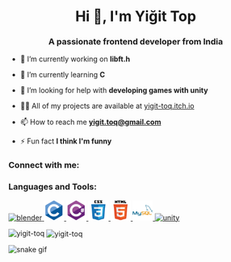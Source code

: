 <h1 align="center">Hi 👋, I'm Yiğit Top</h1>
<h3 align="center">A passionate frontend developer from India</h3>

- 🔭 I’m currently working on **libft.h**

- 🌱 I’m currently learning **C**

- 🤝 I’m looking for help with **developing games with unity**

- 👨‍💻 All of my projects are available at [yigit-toq.itch.io](yigit-toq.itch.io)

- 📫 How to reach me **yigit.toq@gmail.com**

- ⚡ Fun fact **I think I'm funny**

<h3 align="left">Connect with me:</h3>
<p align="left">
</p>

<h3 align="left">Languages and Tools:</h3>
<p align="left"> <a href="https://www.blender.org/" target="_blank" rel="noreferrer"> <img src="https://download.blender.org/branding/community/blender_community_badge_white.svg" alt="blender" width="40" height="40"/> </a> <a href="https://www.cprogramming.com/" target="_blank" rel="noreferrer"> <img src="https://raw.githubusercontent.com/devicons/devicon/master/icons/c/c-original.svg" alt="c" width="40" height="40"/> </a> <a href="https://www.w3schools.com/cs/" target="_blank" rel="noreferrer"> <img src="https://raw.githubusercontent.com/devicons/devicon/master/icons/csharp/csharp-original.svg" alt="csharp" width="40" height="40"/> </a> <a href="https://www.w3schools.com/css/" target="_blank" rel="noreferrer"> <img src="https://raw.githubusercontent.com/devicons/devicon/master/icons/css3/css3-original-wordmark.svg" alt="css3" width="40" height="40"/> </a> <a href="https://www.w3.org/html/" target="_blank" rel="noreferrer"> <img src="https://raw.githubusercontent.com/devicons/devicon/master/icons/html5/html5-original-wordmark.svg" alt="html5" width="40" height="40"/> </a> <a href="https://www.mysql.com/" target="_blank" rel="noreferrer"> <img src="https://raw.githubusercontent.com/devicons/devicon/master/icons/mysql/mysql-original-wordmark.svg" alt="mysql" width="40" height="40"/> </a> <a href="https://unity.com/" target="_blank" rel="noreferrer"> <img src="https://www.vectorlogo.zone/logos/unity3d/unity3d-icon.svg" alt="unity" width="40" height="40"/> </a> </p>

<p><img align="left" src="https://github-readme-stats.vercel.app/api/top-langs?username=yigit-toq&show_icons=true&locale=en&layout=compact" alt="yigit-toq" /></p>

<p>&nbsp;<img align="center" src="https://github-readme-stats.vercel.app/api?username=yigit-toq&show_icons=true&locale=en" alt="yigit-toq" /></p>

![snake gif](https://github.com/yigit-toq/yigit-toq/blob/output/github-contribution-grid-snake.gif)
